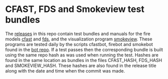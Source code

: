 # CFAST, FDS and Smokeview test bundles
The [releases](https://github.com/firemodels/test_bundles/releases)
in this repo contain test bundles and manuals for the fire models
[cfast](https://github.com/firemodels/test_bundles/releases/tag/CFAST_TEST) and
[fds](https://github.com/firemodels/test_bundles/releases/tag/FDS_TEST), and the visualization program
[smokeview](https://github.com/firemodels/test_bundles/releases/tag/SMOKEVIEW_TEST).
These programs are tested daily by the scripts cfastbot, firebot and smokebot found in the 
[bot repo](https://github.com/firemodels/bot). 
If a test passes then the corresponding bundle is built
using the same repo hash as was used when running the test.
Hashes are found in the same location as bundles in the files CFAST_HASH, FDS_HASH and SMOKEVIEW_HASH.
These hashes are also found in the release title along with the date and time when the commit was made.





<!-- comment -->
